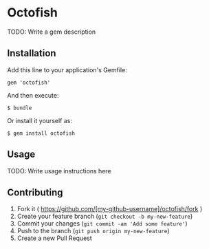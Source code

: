 # Octofish

TODO: Write a gem description

## Installation

Add this line to your application's Gemfile:

    gem 'octofish'

And then execute:

    $ bundle

Or install it yourself as:

    $ gem install octofish

## Usage

TODO: Write usage instructions here

## Contributing

1. Fork it ( https://github.com/[my-github-username]/octofish/fork )
2. Create your feature branch (`git checkout -b my-new-feature`)
3. Commit your changes (`git commit -am 'Add some feature'`)
4. Push to the branch (`git push origin my-new-feature`)
5. Create a new Pull Request
